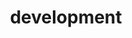 ---
id: 1ef39ae3-b52c-6e70-9811-148fdbae59a6
title: development
alias: development
cover:
created_time: 2024-07-04 10:36:35
updated_time: 2024-07-04 10:36:35
categories:
tags:
excerpt:
published: true
---